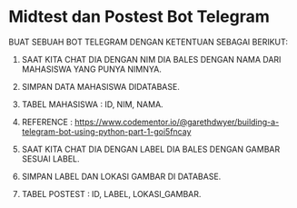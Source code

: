 # Midtest dan Postest Bot Telegram

BUAT SEBUAH BOT TELEGRAM DENGAN KETENTUAN SEBAGAI BERIKUT:
1) SAAT KITA CHAT DIA DENGAN NIM DIA BALES DENGAN NAMA DARI MAHASISWA YANG PUNYA NIMNYA.
2) SIMPAN DATA MAHASISWA DIDATABASE. 
3) TABEL MAHASISWA : ID, NIM, NAMA.
4) REFERENCE : https://www.codementor.io/@garethdwyer/building-a-telegram-bot-using-python-part-1-goi5fncay

1) SAAT KITA CHAT DIA DENGAN LABEL DIA BALES DENGAN GAMBAR SESUAI LABEL.
2) SIMPAN LABEL DAN LOKASI GAMBAR DI DATABASE. 
3) TABEL POSTEST : ID, LABEL, LOKASI_GAMBAR.

